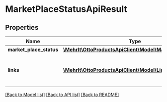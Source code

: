 # MarketPlaceStatusApiResult

## Properties
Name | Type | Description | Notes
------------ | ------------- | ------------- | -------------
**market_place_status** | [**\MehrIt\OttoProductsApiClient\Model\MarketPlaceStatus[]**](MarketPlaceStatus.md) |  | [optional] 
**links** | [**\MehrIt\OttoProductsApiClient\Model\Link[]**](Link.md) | a list of links that can be used for pagination. | [optional] 

[[Back to Model list]](../../README.md#documentation-for-models) [[Back to API list]](../../README.md#documentation-for-api-endpoints) [[Back to README]](../../README.md)

